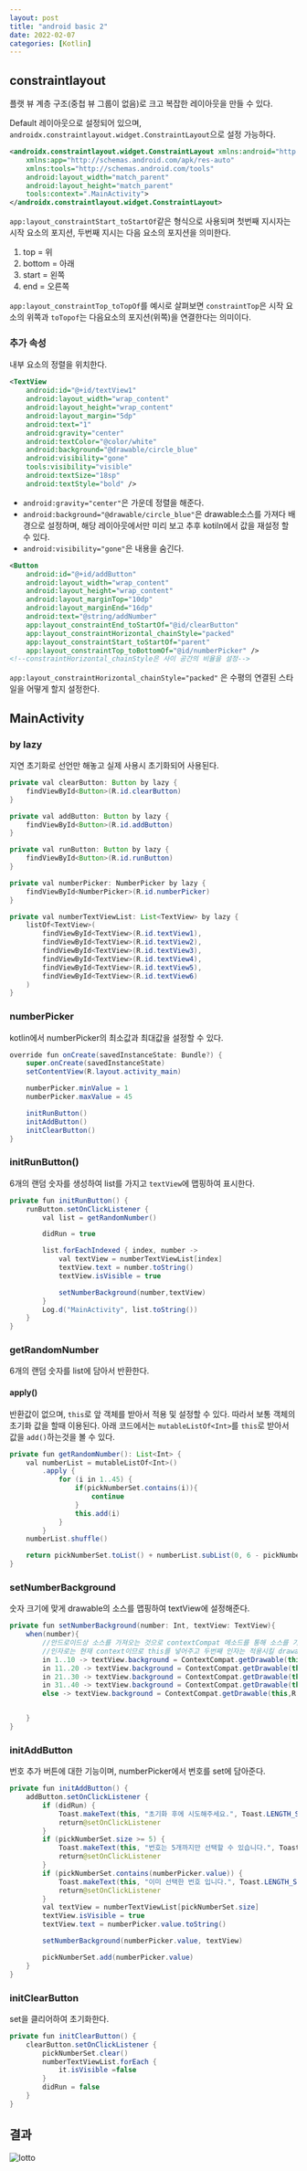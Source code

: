 ```yaml
---
layout: post
title: "android basic 2"
date: 2022-02-07
categories: [Kotlin]
---
```


## constraintlayout

플랫 뷰 계층 구조(중첩 뷰 그룹이 없음)로 크고 복잡한 레이아웃을 만들 수 있다.

Default 레이아웃으로 설정되어 있으며, `androidx.constraintlayout.widget.ConstraintLayout`으로 설정 가능하다.

```xml
<androidx.constraintlayout.widget.ConstraintLayout xmlns:android="http://schemas.android.com/apk/res/android"
    xmlns:app="http://schemas.android.com/apk/res-auto"
    xmlns:tools="http://schemas.android.com/tools"
    android:layout_width="match_parent"
    android:layout_height="match_parent"
    tools:context=".MainActivity">
</androidx.constraintlayout.widget.ConstraintLayout>
```

`app:layout_constraintStart_toStartOf`같은 형식으로 사용되며 첫번째 지시자는 시작 요소의 포지션, 두번째 지시는 다음 요소의 포지션을 의미한다.

1. top = 위
2. bottom = 아래
3. start = 왼쪽
4. end = 오른쪽

`app:layout_constraintTop_toTopOf`를 예시로 살펴보면 `constraintTop`은 시작 요소의 위쪽과 `toTopof`는 다음요소의 포지션(위쪽)을 연결한다는 의미이다.

### 추가 속성

내부 요소의 정렬을 위치한다.

```xml
<TextView
    android:id="@+id/textView1"
    android:layout_width="wrap_content"
    android:layout_height="wrap_content"
    android:layout_margin="5dp"
    android:text="1"
    android:gravity="center"
    android:textColor="@color/white"
    android:background="@drawable/circle_blue"
    android:visibility="gone"
    tools:visibility="visible"
    android:textSize="18sp"
    android:textStyle="bold" />
```

- `android:gravity="center"`은 가운데 정렬을 해준다.
- `android:background="@drawable/circle_blue"`은 drawable소스를 가져다 배경으로 설정하며, 해당 레이아웃에서만 미리 보고 추후 kotiln에서 값을 재설정 할 수 있다.
- `android:visibility="gone"`은 내용을 숨긴다.

```xml
<Button
    android:id="@+id/addButton"
    android:layout_width="wrap_content"
    android:layout_height="wrap_content"
    android:layout_marginTop="10dp"
    android:layout_marginEnd="16dp"
    android:text="@string/addNumber"
    app:layout_constraintEnd_toStartOf="@id/clearButton"
    app:layout_constraintHorizontal_chainStyle="packed"
    app:layout_constraintStart_toStartOf="parent"
    app:layout_constraintTop_toBottomOf="@id/numberPicker" />
<!--constraintHorizontal_chainStyle은 사이 공간의 비율을 설정-->
```

`app:layout_constraintHorizontal_chainStyle="packed"` 은 수평의 연결된 스타일을 어떻게 할지 설정한다.

## MainActivity

### by lazy

지연 초기화로 선언만 해놓고 실제 사용시 초기화되어 사용된다.

```java
private val clearButton: Button by lazy {
    findViewById<Button>(R.id.clearButton)
}

private val addButton: Button by lazy {
    findViewById<Button>(R.id.addButton)
}

private val runButton: Button by lazy {
    findViewById<Button>(R.id.runButton)
}

private val numberPicker: NumberPicker by lazy {
    findViewById<NumberPicker>(R.id.numberPicker)
}

private val numberTextViewList: List<TextView> by lazy {
    listOf<TextView>(
        findViewById<TextView>(R.id.textView1),
        findViewById<TextView>(R.id.textView2),
        findViewById<TextView>(R.id.textView3),
        findViewById<TextView>(R.id.textView4),
        findViewById<TextView>(R.id.textView5),
        findViewById<TextView>(R.id.textView6)
    )
}
```

### numberPicker

kotlin에서 numberPicker의 최소값과 최대값을 설정할 수 있다.

```java
override fun onCreate(savedInstanceState: Bundle?) {
    super.onCreate(savedInstanceState)
    setContentView(R.layout.activity_main)

    numberPicker.minValue = 1
    numberPicker.maxValue = 45

    initRunButton()
    initAddButton()
    initClearButton()
}
```

### initRunButton()

6개의 랜덤 숫자를 생성하여 list를 가지고 `textView`에 맵핑하여 표시한다.

```java
private fun initRunButton() {
    runButton.setOnClickListener {
        val list = getRandomNumber()

        didRun = true

        list.forEachIndexed { index, number ->
            val textView = numberTextViewList[index]
            textView.text = number.toString()
            textView.isVisible = true

            setNumberBackground(number,textView)
        }
        Log.d("MainActivity", list.toString())
    }
}
```

### getRandomNumber

6개의 랜덤 숫자를 list에 담아서 반환한다.

#### apply()

반환값이 없으며, `this`로 앞 객체를 받아서 적용 및 설정할 수 있다. 따라서 보통 객체의 초기화 값을 할때 이용된다. 아래 코드에서는 `mutableListOf<Int>`를 `this`로 받아서 값을 `add()`하는것을 볼 수 있다.

```java
private fun getRandomNumber(): List<Int> {
    val numberList = mutableListOf<Int>()
        .apply {
            for (i in 1..45) {
                if(pickNumberSet.contains(i)){
                    continue
                }
                this.add(i)
            }
        }
    numberList.shuffle()

    return pickNumberSet.toList() + numberList.subList(0, 6 - pickNumberSet.size).sorted()
}
```

### setNumberBackground

숫자 크기에 맞게 drawable의 소스를 맵핑하여 textView에 설정해준다.

```java
private fun setNumberBackground(number: Int, textView: TextView){
    when(number){
        //안드로이드상 소스를 가져오는 것으로 contextCompat 메소드를 통해 소스를 가져오고 첫번째
        //인자로는 현재 context이므로 this를 넣어주고 두번째 인자는 적용시킬 drawable소스를 넣어준다.
        in 1..10 -> textView.background = ContextCompat.getDrawable(this,R.drawable.circle_yellow)
        in 11..20 -> textView.background = ContextCompat.getDrawable(this,R.drawable.circle_blue)
        in 21..30 -> textView.background = ContextCompat.getDrawable(this,R.drawable.circle_red)
        in 31..40 -> textView.background = ContextCompat.getDrawable(this,R.drawable.circle_gray)
        else -> textView.background = ContextCompat.getDrawable(this,R.drawable.circle_green)


    }
}
```

### initAddButton

번호 추가 버튼에 대한 기능이며, numberPicker에서 번호를 set에 담아준다.

```java
private fun initAddButton() {
    addButton.setOnClickListener {
        if (didRun) {
            Toast.makeText(this, "초기화 후에 시도해주세요.", Toast.LENGTH_SHORT).show()
            return@setOnClickListener
        }
        if (pickNumberSet.size >= 5) {
            Toast.makeText(this, "번호는 5개까지만 선택할 수 있습니다.", Toast.LENGTH_SHORT).show()
            return@setOnClickListener
        }
        if (pickNumberSet.contains(numberPicker.value)) {
            Toast.makeText(this, "이미 선택한 번호 입니다.", Toast.LENGTH_SHORT).show()
            return@setOnClickListener
        }
        val textView = numberTextViewList[pickNumberSet.size]
        textView.isVisible = true
        textView.text = numberPicker.value.toString()

        setNumberBackground(numberPicker.value, textView)

        pickNumberSet.add(numberPicker.value)
    }
}
```

### initClearButton

set을 클리어하여 초기화한다.

```java
private fun initClearButton() {
    clearButton.setOnClickListener {
        pickNumberSet.clear()
        numberTextViewList.forEach {
            it.isVisible =false
        }
        didRun = false
    }
}
```

## 결과

![lotto](https://user-images.githubusercontent.com/65350890/153207641-beb5bf04-bc7b-4dca-b38f-6e4f28c1d00d.gif)
